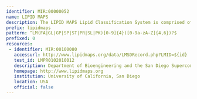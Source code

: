 ```yaml
---
identifier: MIR:00000052
name: LIPID MAPS
description: The LIPID MAPS Lipid Classification System is comprised of eight lipid categories, each with its own subclassification hierarchy. All lipids in the LIPID MAPS Structure Database (LMSD) have been classified using this system and have been assigned LIPID MAPS ID's which reflects their position in the classification hierarchy.
prefix: lipidmaps
pattern: ^LM(FA|GL|GP|SP|ST|PR|SL|PK)[0-9]{4}([0-9a-zA-Z]{4,6})?$
prefixed: 0
resources:
 - identifier: MIR:00100080
   accessurl: http://www.lipidmaps.org/data/LMSDRecord.php?LMID=${id}
   test_id: LMPR0102010012
   description: Department of Bioengineering and the San Diego Supercomputer Center
   homepage: http://www.lipidmaps.org
   institution: University of California, San Diego
   location: USA
   official: false
---
```

